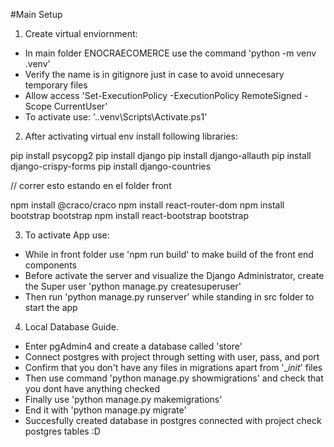 #Main Setup

1. Create virtual enviornment:

- In main folder ENOCRAECOMERCE use the command 'python -m venv .venv'
- Verify the name is in gitignore just in case to avoid unnecesary temporary files
- Allow access 'Set-ExecutionPolicy -ExecutionPolicy RemoteSigned -Scope CurrentUser'
- To activate use: '.\.venv\Scripts\Activate.ps1'

2. After activating virtual env install following libraries:

pip install psycopg2 
pip install django
pip install django-allauth
pip install django-crispy-forms
pip install django-countries

// correr esto estando en el folder front

npm install @craco/craco
npm install react-router-dom
npm install bootstrap bootstrap
npm install react-bootstrap bootstrap

3. To activate App use:

- While in front folder use 'npm run build' to make build of the front end components
- Before activate the server and visualize the Django Administrator, create the Super user 'python manage.py createsuperuser'
- Then run 'python manage.py runserver' while standing in src folder to start the app

4. Local Database Guide.

- Enter pgAdmin4 and create a database called 'store'
- Connect postgres with project through setting with user, pass, and port
- Confirm that you don't have any files in migrations apart from '\__init_' files
- Then use command 'python manage.py showmigrations' and check that you dont have anything checked
- Finally use 'python manage.py makemigrations'
- End it with 'python manage.py migrate'
- Succesfully created database in postgres connected with project check postgres tables :D
